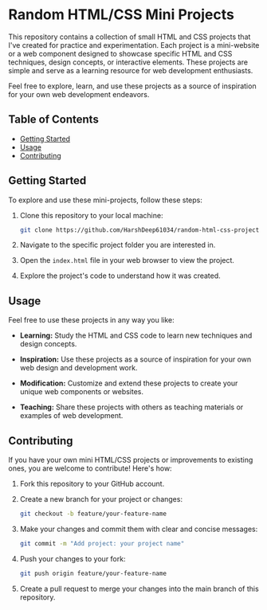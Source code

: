 # Random HTML/CSS Mini Projects

This repository contains a collection of small HTML and CSS projects that I've created for practice and experimentation. Each project is a mini-website or a web component designed to showcase specific HTML and CSS techniques, design concepts, or interactive elements. These projects are simple and serve as a learning resource for web development enthusiasts.

Feel free to explore, learn, and use these projects as a source of inspiration for your own web development endeavors.

## Table of Contents

- [Getting Started](#getting-started)
- [Usage](#usage)
- [Contributing](#contributing)

## Getting Started

To explore and use these mini-projects, follow these steps:

1. Clone this repository to your local machine:

   ```bash
   git clone https://github.com/HarshDeep61034/random-html-css-projects/
   ```

2. Navigate to the specific project folder you are interested in.

3. Open the `index.html` file in your web browser to view the project.

4. Explore the project's code to understand how it was created.

## Usage

Feel free to use these projects in any way you like:

- **Learning:** Study the HTML and CSS code to learn new techniques and design concepts.

- **Inspiration:** Use these projects as a source of inspiration for your own web design and development work.

- **Modification:** Customize and extend these projects to create your unique web components or websites.

- **Teaching:** Share these projects with others as teaching materials or examples of web development.

## Contributing

If you have your own mini HTML/CSS projects or improvements to existing ones, you are welcome to contribute! Here's how:

1. Fork this repository to your GitHub account.

2. Create a new branch for your project or changes:

   ```bash
   git checkout -b feature/your-feature-name
   ```

3. Make your changes and commit them with clear and concise messages:

   ```bash
   git commit -m "Add project: your project name"
   ```

4. Push your changes to your fork:

   ```bash
   git push origin feature/your-feature-name
   ```

5. Create a pull request to merge your changes into the main branch of this repository.
